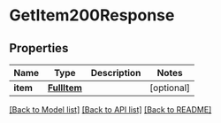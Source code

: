 # GetItem200Response

## Properties
Name | Type | Description | Notes
------------ | ------------- | ------------- | -------------
**item** | [**FullItem**](FullItem.md) |  | [optional] 

[[Back to Model list]](../README.md#documentation-for-models) [[Back to API list]](../README.md#documentation-for-api-endpoints) [[Back to README]](../README.md)


